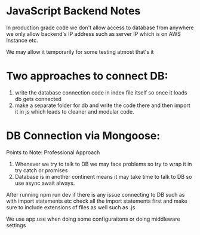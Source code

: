 # JavaScript Backend Notes

In production grade code we don't allow access to database from anywhere we only allow backend's IP address such as server IP which is on AWS Instance etc. 

We may allow it temporarily for some testing atmost that's it

# Two approaches to connect DB:
1. write the database connection code in index file itself so once it loads db gets connected
2. make a separate folder for db and write the code there and then import it in js which leads to cleaner and modular code.

# DB Connection via Mongoose:

Points to Note: Professional Approach
1. Whenever we try to talk to DB we may face problems so try to wrap it in try catch or promises
2. Database is in another continent means it may take time to talk to DB so use async await always.

After running npm run dev if there is any issue connecting to DB such as with import statements etc check all the import statements first and make sure to include extensions of files as well such as .js

We use app.use when doing some configuraitons or doing middleware settings        